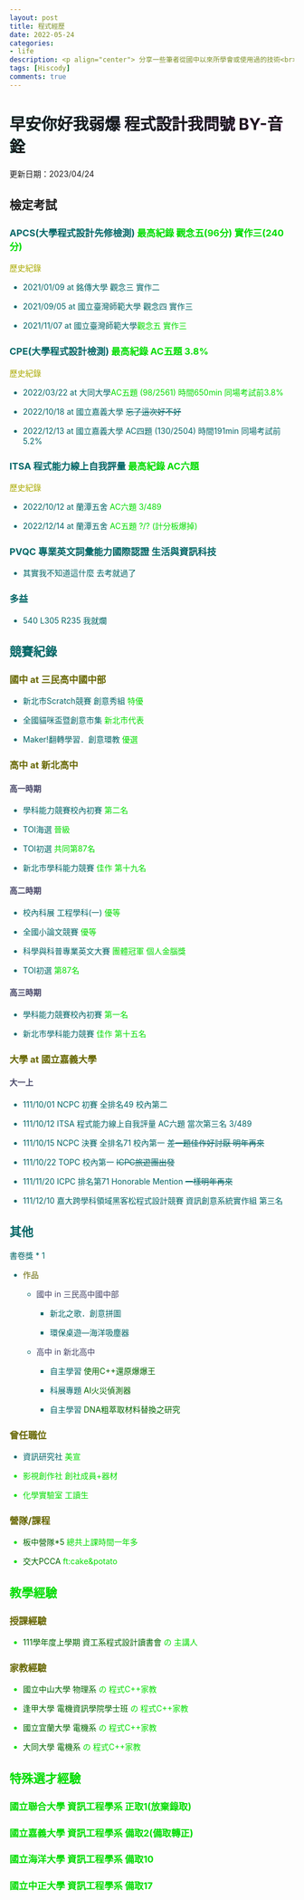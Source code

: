 ```yaml
---
layout: post
title: 程式經歷
date: 2022-05-24
categories:
- life
description: <p align="center"> 分享一些筆者從國中以來所學會或使用過的技術<br> 又或者檢定或其他的經驗 </p>
tags: [Hiscody]
comments: true
---
```


<style>
    .motto
    {
        background-image: linear-gradient(to right, #00dbde 0% ,#fc00ff 100%);
        background-clip: text ;
        -webkit-background-clip: text;
        color: transparent";
    }
</style>

<h1 class="motto">早安你好我弱爆 程式設計我問號 BY-音銓</h1>

更新日期：2023/04/24

##  檢定考試

### <font color="#066">APCS(大學程式設計先修檢測) <font color="#0d0">最高紀錄 觀念五(96分) 實作三(240分)</font>

<font color="#AA0">歷史紀錄 </font>

- 2021/01/09 at 銘傳大學
觀念三 實作二 

- 2021/09/05 at 國立臺灣師範大學
觀念四 實作三

- 2021/11/07 at 國立臺灣師範大學<font color="#0d0">觀念五 實作三</font>

### <font color="#066">CPE(大學程式設計檢測) <font color="#0d0">最高紀錄 AC五題 3.8%</font>

<font color="#AA0">歷史紀錄</font>

- 2022/03/22 at 大同大學<font color="#0d0">AC五題 (98/2561) 時間650min 同場考試前3.8%</font>

- 2022/10/18 at 國立嘉義大學 ~~忘了這次好不好~~

- 2022/12/13 at 國立嘉義大學 AC四題 (130/2504) 時間191min 同場考試前5.2%</font>

### <font color="#066">ITSA 程式能力線上自我評量 <font color="#0d0">最高紀錄 AC六題 </font>

<font color="#AA0">歷史紀錄</font>

- 2022/10/12 at 蘭潭五舍 <font color="#0d0">AC六題 3/489</font>

- 2022/12/14 at 蘭潭五舍 <font color="#0d0">AC五題 ?/? (計分板爆掉)</font>

### <font color="#066">PVQC 專業英文詞彙能力國際認證 生活與資訊科技</font>

- 其實我不知道這什麼 去考就過了

### 多益

- 540 L305 R235 我就爛

## 競賽紀錄

### <font color="#660">國中 at 三民高中國中部</font> 
    
- 新北市Scratch競賽 創意秀組 <font color="#0d0">特優</font>
    
- 全國貓咪盃暨創意市集 <font color="#0d0">新北市代表</font>
    
- Maker!翻轉學習．創意環教 <font color="#0d0">優選</font>

### <font color="#660">高中 at 新北高中</font> 

#### <font color="#446">高一時期</font> 

- 學科能力競賽校內初賽 <font color="#0d0">第二名</font>

- TOI海選 <font color="#0d0">晉級</font>

- TOI初選 <font color="#0d0">共同第87名</font>
    
- 新北市學科能力競賽 <font color="#0d0">佳作 第十九名</font>

#### <font color="#446">高二時期</font> 

- 校內科展 工程學科(一) <font color="#0d0">優等</font>
    
- 全國小論文競賽 <font color="#0d0">優等</font>

- 科學與科普專業英文大賽 <font color="#0d0">團體冠軍 個人金腦獎</font>
    
- TOI初選 <font color="#0d0">第87名</font>

#### <font color="#446">高三時期</font> 

- 學科能力競賽校內初賽 <font color="#0d0">第一名</font>

- 新北市學科能力競賽 <font color="#0d0">佳作 第十五名</font>

### <font color="#660">大學 at 國立嘉義大學</font>

#### <font color="#446">大一上</font> 

- 111/10/01 NCPC 初賽 全排名49 校內第二

- 111/10/12 ITSA 程式能力線上自我評量 AC六題 當次第三名 3/489

- 111/10/15 NCPC 決賽 全排名71 校內第一 ~~差一題佳作好討厭 明年再來~~

- 111/10/22 TOPC 校內第一 ~~ICPC旅遊團出發~~

- 111/11/20 ICPC 排名第71 Honorable Mention ~~一樣明年再來~~

- 111/12/10 嘉大跨學科領域黑客松程式設計競賽 資訊創意系統實作組 第三名 

## 其他

書卷獎 * 1

- <font color="#660">作品</font>
    
    - <font color="#446">國中 in 三民高中國中部</font> 
    
        - 新北之歌．創意拼圖 
    
        - 環保桌遊—海洋吸塵器  
    
    - <font color="#446">高中 in 新北高中</font> 
    
        - 自主學習 <font color="#060">使用C++還原爆爆王</font>
    
        - 科展專題 <font color="#060">AI火災偵測器</font>
    
        - 自主學習 <font color="#060">DNA粗萃取材料替換之研究</font>

### <font color="#660">曾任職位</font>
    
- 資訊研究社 <font color="#0d0">美宣
    
- 影視創作社 <font color="#0d0">創社成員+器材

- 化學實驗室 <font color="#0d0">工讀生

### <font color="#660">營隊/課程</font>

- <font color="#060">板中營隊*5</font> 總共上課時間一年多
    
- <font color="#060">交大PCCA</font> ft:cake&potato

## 教學經驗

### <font color="#660">授課經驗</font>

- <font color="#060">111學年度上學期 資工系程式設計讀書會 </font> の 主講人

### <font color="#660">家教經驗</font>
    
- <font color="#060">國立中山大學 物理系 </font>の 程式C++家教

- <font color="#060">逢甲大學 電機資訊學院學士班 </font>の 程式C++家教

- <font color="#060">國立宜蘭大學 電機系 </font>の 程式C++家教

- <font color="#060">大同大學 電機系 </font>の 程式C++家教
        
## 特殊選才經驗

### 國立聯合大學 資訊工程學系 正取1(放棄錄取)
### <font color="#0d0">國立嘉義大學 資訊工程學系 備取2(備取轉正)</font>
### 國立海洋大學 資訊工程學系 備取10
### 國立中正大學 資訊工程學系 備取17